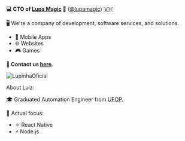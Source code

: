 **💻 CTO of <a href='https://lupa.software'>Lupa Magic</a> 🎩** (<a href='https://github.com/lupamagic'>@lupamagic</a>) 🇧🇷

🖥️ We're a company of development, software services, and solutions.
- 🤳 Mobile Apps
- 🌐 Websites
- 🎮 Games

**📳 Contact us <a href='https://api.whatsapp.com/send?phone=5531975530383'>here</a>.**

![LupinhaOficial](https://user-images.githubusercontent.com/35464652/156080342-2b5a23dc-9c8c-42b0-947b-a7e5a7619cca.png)


About Luiz:

🎓 Graduated Automation Engineer from <a href='https://ufop.br'>UFOP</a>.

📲 Actual focus:
- ⚛️ React Native
- ⚡ Node.js






<!--
**luizuk/luizuk** is a ✨ _special_ ✨ repository because its `README.md` (this file) appears on your GitHub profile.

[![GitHub Streak](https://github-readme-streak-stats.herokuapp.com/?user=luizuk&theme=dark)](https://git.io/streak-stats)

🎨 UX Desingn creation services. See our design profolio.

Here are some ideas to get you started:

![Luiz's GitHub stats](https://github-readme-stats.vercel.app/api?username=luizuk&show_icons=true&theme=dracula)


⚡ React Native Engineer.
⚡ UX/UI Designer.



- 🔭 I’m currently working on ...
- 🌱 I’m currently learning ...
- 👯 I’m looking to collaborate on ...
- 🤔 I’m looking for help with ...
- 💬 Ask me about ...
- 📫 How to reach me: ...
- 😄 Pronouns: ...
- ⚡ Fun fact: ...
-->
